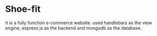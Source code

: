 # Shoe-fit
It is a fully function e-commerce website. used handlebars as the view engine, express js as the backend and mongodb as the database. 
